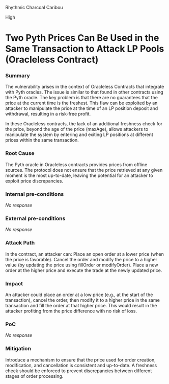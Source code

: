 Rhythmic Charcoal Caribou

High

# Two Pyth Prices Can Be Used in the Same Transaction to Attack LP Pools (Oracleless Contract)

### Summary

The vulnerability arises in the context of Oracleless Contracts that integrate with Pyth oracles. The issue is similar to that found in other contracts using the Pyth oracle. The key problem is that there are no guarantees that the price at the current time is the freshest. This flaw can be exploited by an attacker to manipulate the price at the time of an LP position deposit and withdrawal, resulting in a risk-free profit.

In these Oracleless contracts, the lack of an additional freshness check for the price, beyond the age of the price (maxAge), allows attackers to manipulate the system by entering and exiting LP positions at different prices within the same transaction.

### Root Cause

The Pyth oracle in Oracleless contracts provides prices from offline sources. The protocol does not ensure that the price retrieved at any given moment is the most up-to-date, leaving the potential for an attacker to exploit price discrepancies.


### Internal pre-conditions

_No response_

### External pre-conditions

_No response_

### Attack Path

In the contract, an attacker can:
Place an open order at a lower price (when the price is favorable).
Cancel the order and modify the price to a higher value (by updating the price using fillOrder or modifyOrder).
Place a new order at the higher price and execute the trade at the newly updated price.

### Impact

An attacker could place an order at a low price (e.g., at the start of the transaction), cancel the order, then modify it to a higher price in the same transaction and fill the order at that higher price. This would result in the attacker profiting from the price difference with no risk of loss.

### PoC

_No response_

### Mitigation

Introduce a mechanism to ensure that the price used for order creation, modification, and cancellation is consistent and up-to-date. A freshness check should be enforced to prevent discrepancies between different stages of order processing.